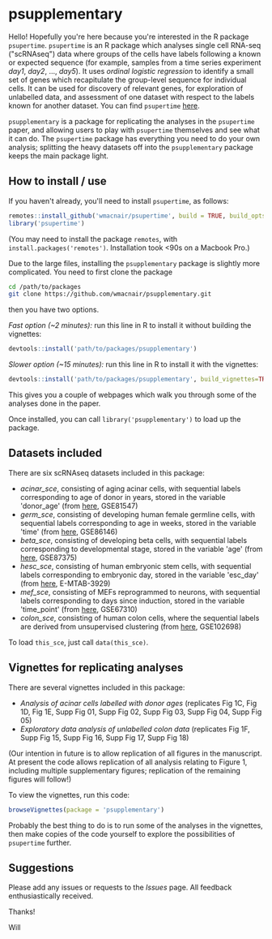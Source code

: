 # psupplementary

Hello! Hopefully you're here because you're interested in the R package `psupertime`. `psupertime` is an R package which analyses single cell RNA-seq ("scRNAseq") data where groups of the cells have labels following a known or expected sequence (for example, samples from a time series experiment *day1*, *day2*, ..., *day5*). It uses *ordinal logistic regression* to identify a small set of genes which recapitulate the group-level sequence for individual cells. It can be used for discovery of relevant genes, for exploration of unlabelled data, and assessment of one dataset with respect to the labels known for another dataset. You can find `psupertime` [here](https://github.com/wmacnair/psupertime).

`psupplementary` is a package for replicating the analyses in the `psupertime` paper, and allowing users to play with `psupertime` themselves and see what it can do. The `psupertime` package has everything you need to do your own analysis; splitting the heavy datasets off into the `psupplementary` package keeps the main package light. 


## How to install / use

If you haven't already, you'll need to install `psupertime`, as follows:
```R
remotes::install_github('wmacnair/psupertime', build = TRUE, build_opts = c("--no-resave-data", "--no-manual"))
library('psupertime')
```
(You may need to install the package `remotes`, with `install.packages('remotes')`. Installation took <90s on a Macbook Pro.)

Due to the large files, installing the `psupplementary` package is slightly more complicated. You need to first clone the package
```sh
cd /path/to/packages
git clone https://github.com/wmacnair/psupplementary.git
```
then you have two options.

*Fast option (~2 minutes):* run this line in R to install it without building the vignettes:
```R
devtools::install('path/to/packages/psupplementary')
```
*Slower option (~15 minutes):* run this line in R to install it with the vignettes:
```R
devtools::install('path/to/packages/psupplementary', build_vignettes=TRUE)
```
This gives you a couple of webpages which walk you through some of the analyses done in the paper.

Once installed, you can call `library('psupplementary')` to load up the package.

## Datasets included

There are six scRNAseq datasets included in this package:

- *acinar_sce*, consisting of aging acinar cells, with sequential labels corresponding to age of donor in years, stored in the variable 'donor_age' (from [here](https://www.sciencedirect.com/science/article/pii/S009286741731053X), GSE81547)
- *germ_sce*, consisting of developing human female germline cells, with sequential labels corresponding to age in weeks, stored in the variable 'time' (from [here](https://www.cell.com/cell-stem-cell/fulltext/S1934-5909(17)30078-4), GSE86146)
- *beta_sce*, consisting of developing beta cells, with sequential labels corresponding to developmental stage, stored in the variable 'age' (from [here](https://www.cell.com/cell-metabolism/fulltext/S1550-4131(17)30208-5), GSE87375)
- *hesc_sce*, consisting of human embryonic stem cells, with sequential labels corresponding to embryonic day, stored in the variable 'esc_day' (from [here](https://www.ebi.ac.uk/arrayexpress/experiments/E-MTAB-3929/), E-MTAB-3929)
- *mef_sce*, consisting of MEFs reprogrammed to neurons, with sequential labels corresponding to days since induction, stored in the variable 'time_point' (from [here](https://www.nature.com/articles/nature18323), GSE67310)
- *colon_sce*, consisting of human colon cells, where the sequential labels are derived from unsupervised clustering (from [here](https://www.cell.com/cell-systems/fulltext/S2405-4712(17)30449-0), GSE102698)

To load `this_sce`, just call `data(this_sce)`.

## Vignettes for replicating analyses

There are several vignettes included in this package:

- _Analysis of acinar cells labelled with donor ages_ (replicates Fig 1C, Fig 1D, Fig 1E, Supp Fig 01, Supp Fig 02, Supp Fig 03, Supp Fig 04, Supp Fig 05)
- _Exploratory data analysis of unlabelled colon data_ (replicates Fig 1F, Supp Fig 15, Supp Fig 16, Supp Fig 17, Supp Fig 18)

(Our intention in future is to allow replication of all figures in the manuscript. At present the code allows replication of all analysis relating to Figure 1, including multiple supplementary figures; replication of the remaining figures will follow!)

To view the vignettes, run this code:
```R
browseVignettes(package = 'psupplementary')
```

Probably the best thing to do is to run some of the analyses in the vignettes, then make copies of the code yourself to explore the possibilities of `psupertime` further.


## Suggestions

Please add any issues or requests to the _Issues_ page. All feedback enthusiastically received.

Thanks!

Will
